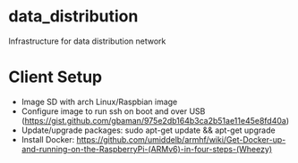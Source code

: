 # data_distribution
Infrastructure for data distribution network

# Client Setup
* Image SD with arch Linux/Raspbian image
* Configure image to run ssh on boot and over USB (https://gist.github.com/gbaman/975e2db164b3ca2b51ae11e45e8fd40a)
* Update/upgrade packages: sudo apt-get update && apt-get upgrade
* Install Docker: https://github.com/umiddelb/armhf/wiki/Get-Docker-up-and-running-on-the-RaspberryPi-(ARMv6)-in-four-steps-(Wheezy)
